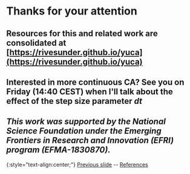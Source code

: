 # Thanks for your attention

## Resources for this and related work are consolidated at [https://rivesunder.github.io/yuca](https://rivesunder.github.io/yuca) 

## Interested in more continuous CA? See you on Friday (14:40 CEST) when I'll talk about the effect of the step size parameter _dt_ 

## *This work was supported by the National Science Foundation under the Emerging Frontiers in Research and Innovation (EFRI) program (EFMA-1830870).*

{:style="text-align:center;"}
[Previous slide](https://rivesunder.github.io/yuca/g_slide_010) -- [References](https://rivesunder.github.io/yuca/g_ref)
